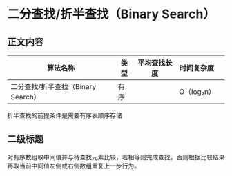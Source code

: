 # 二分查找/折半查找（Binary Search）

## 正文内容

| 算法名称                           | 类型 | 平均查找长度 | 时间复杂度 |      |
| ---------------------------------- | ---- | ------------ | ---------- | ---- |
| 二分查找/折半查找（Binary Search） | 有序 |              | O（log₂n） |      |

折半查找的前提条件是需要有序表顺序存储

## 二级标题



对有序数组取中间值并与待查找元素比较，若相等则完成查找，否则根据比较结果再取当前中间值左侧或右侧数组重复上一步行为。

